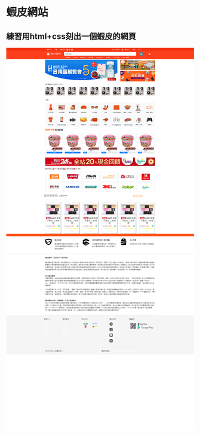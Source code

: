 # 蝦皮網站
## 練習用html+css刻出一個蝦皮的網頁
![image](https://github.com/MeCBing/shopping/blob/master/buildschool2018mecbing.azurewebsites.net_shopee.html.png)
